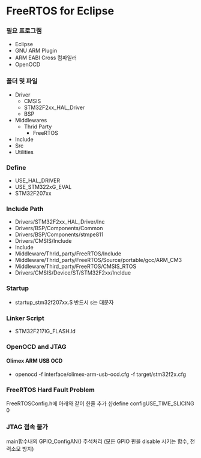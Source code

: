 # FreeRTOS for Eclipse

### 필요 프로그램
- Eclipse
- GNU ARM Plugin
- ARM EABI Cross 컴파일러
- OpenOCD

### 폴더 및 파일
- Driver
  - CMSIS
  - STM32F2xx_HAL_Driver
  - BSP
- Middlewares
  - Thrid Party
    - FreeRTOS
- Include
- Src
- Utilities

### Define
- USE_HAL_DRIVER
- USE_STM322xG_EVAL
- STM32F207xx

### Include Path
- Drivers/STM32F2xx_HAL_Driver/Inc
- Drivers/BSP/Components/Common
- Drivers/BSP/Components/stmpe811
- Drivers/CMSIS/Include
- Include
- Middleware/Thrid_party/FreeRTOS/Include
- Middleware/Thrid_party/FreeRTOS/Source/portable/gcc/ARM_CM3
- Middleware/Third_party/FreeRTOS/CMSIS_RTOS
- Drivers/CMSIS/Device/ST/STM32F2xx/Incldue

### Startup
- startup_stm32f207xx.S
  반드시 s는 대문자
  
### Linker Script
- STM32F217IG_FLASH.ld

### OpenOCD and JTAG
#### Olimex ARM USB OCD
- openocd -f interface/olimex-arm-usb-ocd.cfg -f target/stm32f2x.cfg

### FreeRTOS Hard Fault Problem
FreeRTOSConfig.h에 아래와 같이 한줄 추가
샵define configUSE_TIME_SLICING 0

### JTAG 접속 불가
main함수내의 GPIO_ConfigAN() 주석처리
(모든 GPIO 핀을 disable 시키는 함수, 전력소모 방지)
